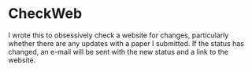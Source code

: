 # CheckWeb

I wrote this to obsessively check a website for changes, particularly whether there are any updates with a paper I submitted.  If the status has changed, an e-mail will be sent with the new status and a link to the website.